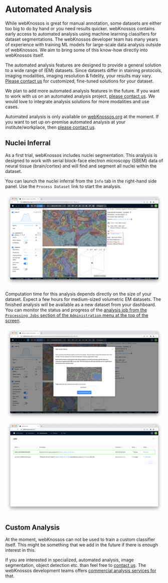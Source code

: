# Automated Analysis

While webKnossos is great for manual annotation, some datasets are either too big to do by hand or you need results quicker. webKnossos contains early access to automated analysis using machine learning classifiers for dataset segmentations. The webKnossos developer team has many years of experience with training ML models for large-scale data analysis outside of webKnossos. We aim to bring some of this know-how directly into webKnossos itself.

The automated analysis features are designed to provide a general solution to a wide range of (EM) datasets. Since datasets differ in staining protocols, imaging modalities, imaging resolution & fidelity, your results may vary. [Please contact us](mailto:hello@webknossos.org) for customized, fine-tuned solutions for your dataset. 

We plan to add more automated analysis features in the future. If you want to work with us on an automated analysis project, [please contact us](mailto:hello@webknossos.org). 
We would love to integrate analysis solutions for more modalities and use cases.

Automated analysis is only available on [webKnossos.org](https://webknossos.org) at the moment. 
If you want to set up on-premise automated analysis at your institute/workplace, then [please contact us](mailto:hello@webknossos.org). 

## Nuclei Inferral
As a first trial, webKnossos includes nuclei segmentation. This analysis is designed to work with serial block-face electron microscopy (SBEM) data of neural tissue (brain/cortex) and will find and segment all nuclei within the dataset.

You can launch the nuclei inferral from the `Info` tab in the right-hand side panel. Use the `Process Dataset` link to start the analysis.

![Nuclei segmentations can be launched from the Info tab.](images/process_dataset.png)

Computation time for this analysis depends directly on the size of your dataset. 
Expect a few hours for medium-sized volumetric EM datasets. 
The finished analysis will be available as a new dataset from your dashboard. You can monitor the status and progress of the [analysis job from the `Processing Jobs` section of the `Administration` menu at the top of the screen](./jobs.md).

![Starting a new nuclei segmentation.](images/nuclei_segmentation_start.png)
![Monitor the nuclei segmentation progress from the Jobs page.](images/nuclei_segmentation_job.png)

## Custom Analysis
At the moment, webKnossos can not be used to train a custom classifier itself. This might be something that we add in the future if there is enough interest in this.

If you are interested in specialized, automated analysis, image segmentation, object detection etc. than feel free to [contact us](mailto:hello@webknossos.org). The webKnossos development teams offers [commercial analysis services for](https://webknossos.org/services/automated-segmentation) that. 